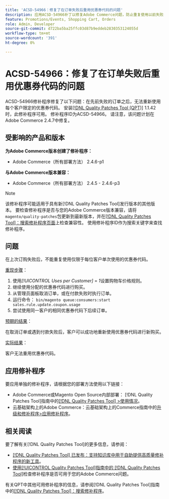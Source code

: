 ```yaml
---
title: 'ACSD-54966：修复了在订单失败后重用优惠券代码的问题'
description: 应用ACSD-54966补丁以修复Adobe Commerce问题，防止重复使用以前失败的订单中每个促销和购物车限制的优惠券代码。
feature: Promotions/Events, Shopping Cart, Orders
role: Admin, Developer
source-git-commit: d722ba5ba25ffc03d87b9eddeb2830353124055d
workflow-type: tm+mt
source-wordcount: '391'
ht-degree: 0%

---
```


# ACSD-54966：修复了在订单失败后重用优惠券代码的问题

ACSD-54966修补程序修复了以下问题：在先前失败的订单之后，无法重新使用每个客户限定的优惠券代码。 安装[[!DNL Quality Patches Tool (QPT)]](https://experienceleague.adobe.com/en/docs/commerce-knowledge-base/kb/announcements/commerce-announcements/magento-quality-patches-released-new-tool-to-self-serve-quality-patches) 1.1.42时，此修补程序可用。 修补程序ID为ACSD-54966。 请注意，该问题计划在Adobe Commerce 2.4.7中修复。

## 受影响的产品和版本

**为Adobe Commerce版本创建了修补程序：**

* Adobe Commerce（所有部署方法） 2.4.6-p1

**与Adobe Commerce版本兼容：**

* Adobe Commerce（所有部署方法） 2.4.5 - 2.4.6-p3

>[!NOTE]
>
>该修补程序可能适用于具有新[!DNL Quality Patches Tool]发行版本的其他版本。 要检查修补程序是否与您的Adobe Commerce版本兼容，请将`magento/quality-patches`包更新到最新版本，并在[[!DNL Quality Patches Tool]：搜索修补程序页面](https://experienceleague.adobe.com/tools/commerce-quality-patches/index.html)上检查兼容性。 使用修补程序ID作为搜索关键字来查找修补程序。

## 问题

在上次订购失败后，不能重复使用仅限于每位客户单次使用的优惠券代码。

<u>重现步骤</u>：

1. 使用&#x200B;*[!UICONTROL Uses per Customer]* = *1*&#x200B;设置购物车价格规则。
1. 继续使用分配的优惠券代码进行购买。
1. 从管理员面板取消订单，或在付款失败时执行订单。
1. 运行命令： `bin/magento queue:consumers:start sales.rule.update.coupon.usage`
1. 尝试使用同一客户的相同优惠券代码下后续订单。

<u>预期的结果</u>：

在取消订单或遇到付款失败后，客户可以成功地重新使用优惠券代码进行新购买。

<u>实际结果</u>：

客户无法重用优惠券代码。

## 应用修补程序

要应用单独的修补程序，请根据您的部署方法使用以下链接：

* Adobe Commerce或Magento Open Source内部部署： [!DNL Quality Patches Tool]指南中的[[!DNL Quality Patches Tool] >使用情况](https://experienceleague.adobe.com/docs/commerce-operations/tools/quality-patches-tool/usage.html)。
* 云基础架构上的Adobe Commerce：云基础架构上的Commerce指南中的[升级和修补程序>应用修补程序](https://experienceleague.adobe.com/docs/commerce-cloud-service/user-guide/develop/upgrade/apply-patches.html)。

## 相关阅读

要了解有关[!DNL Quality Patches Tool]的更多信息，请参阅：

* [[!DNL Quality Patches Tool] 已发布：支持知识库中用于自助提供高质量修补程序的新工具](https://experienceleague.adobe.com/en/docs/commerce-knowledge-base/kb/announcements/commerce-announcements/magento-quality-patches-released-new-tool-to-self-serve-quality-patches)。
* [使用[!UICONTROL Quality Patches Tool]指南中的 [!DNL Quality Patches Tool]](/help/tools/quality-patches-tool/patches-available-in-qpt/check-patch-for-magento-issue-with-magento-quality-patches.md)检查修补程序是否可用于您的Adobe Commerce问题。


有关QPT中其他可用修补程序的信息，请参阅[!DNL Quality Patches Tool]指南中的[[!DNL Quality Patches Tool]：搜索修补程序](https://experienceleague.adobe.com/tools/commerce-quality-patches/index.html)。
